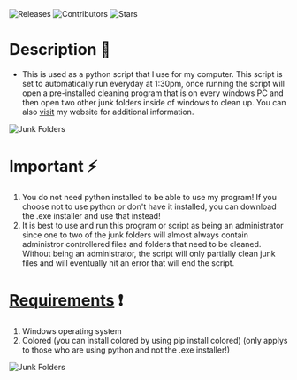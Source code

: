 <a style="text-decoration:none" href="https://github.com/JordanLeich/Junk-File-Cleaner/releases">
    <img src="https://img.shields.io/github/release/JordanLeich/Junk-File-Cleaner.svg?style=flat-square" alt="Releases" />
  </a>
<a style="text-decoration:none" href="https://github.com/JordanLeich/Junk-File-Cleaner/contributors/">
    <img src="https://img.shields.io/github/contributors/JordanLeich/Junk-File-Cleaner?style=flat-square" alt="Contributors" />
  </a>
  <a style="text-decoration:none" href="https://github.com/JordanLeich/Junk-File-Cleaner/stargazers">
    <img src="https://img.shields.io/github/stars/JordanLeich/Junk-File-Cleaner.svg?style=flat-square" alt="Stars" />
  </a>

# Description :open_file_folder:
- This is used as a python script that I use for my computer. This script is set to automatically run everyday at 1:30pm, once running the script will open a pre-installed cleaning program that is on every windows PC and then open two other junk folders inside of windows to clean up. You can also [visit](https://jordanleich.github.io/Junk-File-Cleaner/) my website for additional information.

![Junk Folders](demos/demo.gif "Junk Folders")

# Important :zap:
1. You do not need python installed to be able to use my program! If you choose not to use python or don't have it installed, you can download the .exe installer and use that instead!
1. It is best to use and run this program or script as being an administrator since one to two of the junk folders will almost always contain administror controllered files and folders that need to be cleaned. Without being an administrator, the script will only partially clean junk files and will eventually hit an error that will end the script.

# [Requirements](https://github.com/JordanLeich/Junk-File-Cleaner/blob/master/requirements.txt) :exclamation:
1. Windows operating system
1. Colored (you can install colored by using pip install colored) (only applys to those who are using python and not the .exe installer!)

![Junk Folders](images/junk.jpg "Junk Folders")
